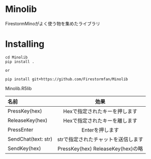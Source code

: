 # Minolib
FirestormMinoがよく使う物を集めたライブラリ

# Installing

```
cd Minolib
pip install .

or

pip install git+https://github.com/Firestormfan/Minolib
```

Minolib.R5lib

|名前|効果|
|:--|:--:|
|PressKey(hex)|Hexで指定されたキーを押します|
|ReleaseKey(hex)|Hexで指定されたキーを離します|
|PressEnter|Enterを押します|
|SendChat(text: str)|strで指定されたチャットを送信します|
|SendKey(hex)|PressKey(hex) ReleaseKey(hex)の略|